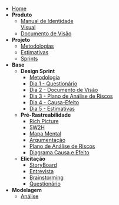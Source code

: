 - [Home](/)
- **Produto**
  - [Manual de Identidade<br> Visual](product/ManualId.md)
  - [Documento de Visão](product/DocVisão.md)
- **Projeto**
  - [Metodologias](Project/Metodologias.md)
  - [Estimativas](Project/Evaluation.md)
  - [Sprints](Index/sprintsIndex.md)
- **Base**
  - **Design Sprint**
    - [Metodologia](DesignSprint/DesignSprint.md)
    - [Dia 1 - Questionário](DesignSprint/dia1.md)
    - [Dia 2 - Documento de Visão](DesignSprint/dia2.md)
    - [Dia 3 - Plano de Análise de Riscos](DesignSprint/dia3.md)
    - [Dia 4 - Causa-Efeito](DesignSprint/dia4.md)
    - [Dia 5 - Estimativas](DesignSprint/dia5.md)
  - **Pré-Rastreabilidade**
    - [Rich Picture](preTraceability/RichPicture.md)
    - [5W2H](preTraceability/5W2H.md)
    - [Mapa Mental](preTraceability/MapaMental.md)
    - [Argumentação](preTraceability/Argumentacao.md)
    - [Plano de Análise de Riscos](preTraceability/PlanAnaliseRiscos.md)
    - [Diagrama Causa e Efeito](preTraceability/causaEfeito.md)
  - **Elicitação**
    - [StoryBoard](Elicitation/StoryBoard.md)
    - [Entrevista](Elicitation/Entrevista.md)
    - [Brainstorming](Elicitation/Brainstorming.md)
    - [Questionário](Elicitation/Questionario.md)
- **Modelagem**
  - [Análise](Modeling/Analise.md)

